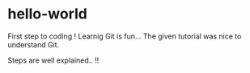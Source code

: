 # hello-world
First step to coding !
Learnig Git is fun...
The given tutorial was nice to understand Git.

Steps are well explained.. !!




